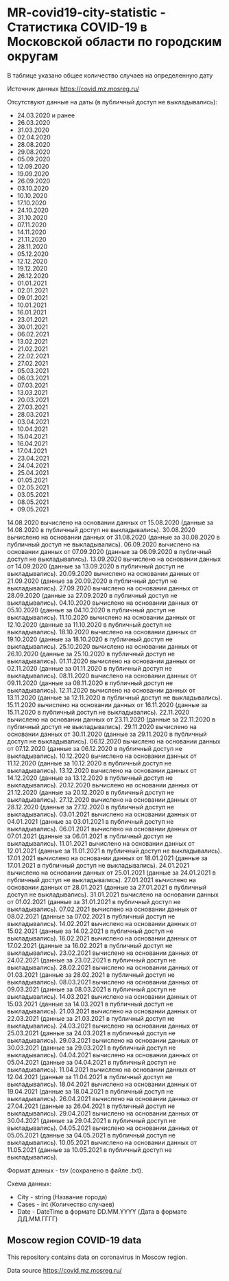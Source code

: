 # MR-covid19-city-statistic - Статистика COVID-19 в Московской области по городским округам

В таблице указано общее количество случаев на определенную дату

Источник данных <https://covid.mz.mosreg.ru/>

Отсутствуют данные на даты (в публичный доступ не выкладывались):

- 24.03.2020 и ранее
- 26.03.2020
- 31.03.2020
- 02.04.2020
- 28.08.2020
- 29.08.2020
- 05.09.2020
- 12.09.2020
- 19.09.2020
- 26.09.2020
- 03.10.2020
- 10.10.2020
- 17.10.2020
- 24.10.2020
- 31.10.2020
- 07.11.2020
- 14.11.2020
- 21.11.2020
- 28.11.2020
- 05.12.2020
- 12.12.2020
- 19.12.2020
- 26.12.2020
- 01.01.2021
- 02.01.2021
- 09.01.2021
- 10.01.2021
- 16.01.2021
- 23.01.2021
- 30.01.2021
- 06.02.2021
- 13.02.2021
- 21.02.2021
- 22.02.2021
- 27.02.2021
- 05.03.2021
- 06.03.2021
- 07.03.2021
- 13.03.2021
- 20.03.2021
- 27.03.2021
- 28.03.2021
- 03.04.2021
- 10.04.2021
- 15.04.2021
- 16.04.2021
- 17.04.2021
- 23.04.2021
- 24.04.2021
- 25.04.2021
- 01.05.2021
- 02.05.2021
- 03.05.2021
- 08.05.2021
- 09.05.2021

14.08.2020 вычислено на основании данных от 15.08.2020 (данные за 14.08.2020 в публичный доступ не выкладывались).
30.08.2020 вычислено на основании данных от 31.08.2020 (данные за 30.08.2020 в публичный доступ не выкладывались).
06.09.2020 вычислено на основании данных от 07.09.2020 (данные за 06.09.2020 в публичный доступ не выкладывались).
13.09.2020 вычислено на основании данных от 14.09.2020 (данные за 13.09.2020 в публичный доступ не выкладывались).
20.09.2020 вычислено на основании данных от 21.09.2020 (данные за 20.09.2020 в публичный доступ не выкладывались).
27.09.2020 вычислено на основании данных от 28.09.2020 (данные за 27.09.2020 в публичный доступ не выкладывались).
04.10.2020 вычислено на основании данных от 05.10.2020 (данные за 04.10.2020 в публичный доступ не выкладывались).
11.10.2020 вычислено на основании данных от 12.10.2020 (данные за 11.10.2020 в публичный доступ не выкладывались).
18.10.2020 вычислено на основании данных от 19.10.2020 (данные за 18.10.2020 в публичный доступ не выкладывались).
25.10.2020 вычислено на основании данных от 26.10.2020 (данные за 25.10.2020 в публичный доступ не выкладывались).
01.11.2020 вычислено на основании данных от 02.11.2020 (данные за 01.11.2020 в публичный доступ не выкладывались).
08.11.2020 вычислено на основании данных от 09.11.2020 (данные за 08.11.2020 в публичный доступ не выкладывались).
12.11.2020 вычислено на основании данных от 13.11.2020 (данные за 12.11.2020 в публичный доступ не выкладывались).
15.11.2020 вычислено на основании данных от 16.11.2020 (данные за 15.11.2020 в публичный доступ не выкладывались).
22.11.2020 вычислено на основании данных от 23.11.2020 (данные за 22.11.2020 в публичный доступ не выкладывались).
29.11.2020 вычислено на основании данных от 30.11.2020 (данные за 29.11.2020 в публичный доступ не выкладывались).
06.12.2020 вычислено на основании данных от 07.12.2020 (данные за 06.12.2020 в публичный доступ не выкладывались).
10.12.2020 вычислено на основании данных от 11.12.2020 (данные за 10.12.2020 в публичный доступ не выкладывались).
13.12.2020 вычислено на основании данных от 14.12.2020 (данные за 13.12.2020 в публичный доступ не выкладывались).
20.12.2020 вычислено на основании данных от 21.12.2020 (данные за 20.12.2020 в публичный доступ не выкладывались).
27.12.2020 вычислено на основании данных от 28.12.2020 (данные за 27.12.2020 в публичный доступ не выкладывались).
03.01.2021 вычислено на основании данных от 04.01.2021 (данные за 03.01.2021 в публичный доступ не выкладывались).
06.01.2021 вычислено на основании данных от 07.01.2021 (данные за 06.01.2021 в публичный доступ не выкладывались).
11.01.2021 вычислено на основании данных от 12.01.2021 (данные за 11.01.2021 в публичный доступ не выкладывались).
17.01.2021 вычислено на основании данных от 18.01.2021 (данные за 17.01.2021 в публичный доступ не выкладывались).
24.01.2021 вычислено на основании данных от 25.01.2021 (данные за 24.01.2021 в публичный доступ не выкладывались).
27.01.2021 вычислено на основании данных от 28.01.2021 (данные за 27.01.2021 в публичный доступ не выкладывались).
31.01.2021 вычислено на основании данных от 01.02.2021 (данные за 31.01.2021 в публичный доступ не выкладывались).
07.02.2021 вычислено на основании данных от 08.02.2021 (данные за 07.02.2021 в публичный доступ не выкладывались).
14.02.2021 вычислено на основании данных от 15.02.2021 (данные за 14.02.2021 в публичный доступ не выкладывались).
16.02.2021 вычислено на основании данных от 17.02.2021 (данные за 16.02.2021 в публичный доступ не выкладывались).
23.02.2021 вычислено на основании данных от 24.02.2021 (данные за 23.02.2021 в публичный доступ не выкладывались).
28.02.2021 вычислено на основании данных от 01.03.2021 (данные за 28.02.2021 в публичный доступ не выкладывались).
08.03.2021 вычислено на основании данных от 09.03.2021 (данные за 08.03.2021 в публичный доступ не выкладывались).
14.03.2021 вычислено на основании данных от 15.03.2021 (данные за 14.03.2021 в публичный доступ не выкладывались).
21.03.2021 вычислено на основании данных от 22.03.2021 (данные за 21.03.2021 в публичный доступ не выкладывались).
24.03.2021 вычислено на основании данных от 25.03.2021 (данные за 24.03.2021 в публичный доступ не выкладывались).
29.03.2021 вычислено на основании данных от 30.03.2021 (данные за 29.03.2021 в публичный доступ не выкладывались).
04.04.2021 вычислено на основании данных от 05.04.2021 (данные за 04.04.2021 в публичный доступ не выкладывались).
11.04.2021 вычислено на основании данных от 12.04.2021 (данные за 11.04.2021 в публичный доступ не выкладывались).
18.04.2021 вычислено на основании данных от 19.04.2021 (данные за 18.04.2021 в публичный доступ не выкладывались).
26.04.2021 вычислено на основании данных от 27.04.2021 (данные за 26.04.2021 в публичный доступ не выкладывались).
29.04.2021 вычислено на основании данных от 30.04.2021 (данные за 29.04.2021 в публичный доступ не выкладывались).
04.05.2021 вычислено на основании данных от 05.05.2021 (данные за 04.05.2021 в публичный доступ не выкладывались).
10.05.2021 вычислено на основании данных от 11.05.2021 (данные за 10.05.2021 в публичный доступ не выкладывались).

Формат данных - tsv (сохранено в файле .txt).

Схема данных:

- City - string (Название города)
- Cases - int (Количество случаев)
- Date - DateTime в формате DD.MM.YYYY (Дата в формате ДД.ММ.ГГГГ)

## Moscow region COVID-19 data

This repository contains data on coronavirus in Moscow region.

Data source <https://covid.mz.mosreg.ru/>
